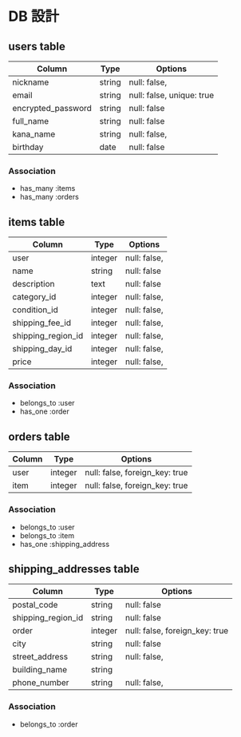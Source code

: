 # DB 設計

## users table

| Column                      | Type                | Options                   |
|-----------------------------|---------------------|---------------------------|
| nickname                    | string              | null: false,              |
| email                       | string              | null: false, unique: true |
| encrypted_password          | string              | null: false               |
| full_name                   | string              | null: false               |
| kana_name                   | string              | null: false,              |
| birthday                    | date                | null: false               |

### Association

* has_many :items
* has_many :orders

## items table

| Column                              | Type       | Options                        |
|-------------------------------------|------------|--------------------------------|
| user                                | integer    | null: false,                   |
| name                                | string     | null: false                    |
| description                         | text       | null: false                    |
| category_id                         | integer    | null: false,                   |
| condition_id                        | integer    | null: false,                   |
| shipping_fee_id                     | integer    | null: false,                   |
| shipping_region_id                  | integer    | null: false,                   |
| shipping_day_id                     | integer    | null: false,                   |
| price                               | integer    | null: false,                   |

### Association

- belongs_to :user
- has_one :order

## orders table

| Column          | Type       | Options                        |
|-----------------|------------|--------------------------------|
| user            | integer    | null: false, foreign_key: true |
| item            | integer    | null: false, foreign_key: true |

### Association

- belongs_to :user
- belongs_to :item
- has_one :shipping_address

## shipping_addresses table

| Column                              | Type       | Options                        |
|-------------------------------------|------------|--------------------------------|
| postal_code                         | string     | null: false                    |
| shipping_region_id                  | string     | null: false                    |
| order                               | integer    | null: false, foreign_key: true |
| city                                | string     | null: false                    |
| street_address                      | string     | null: false,                   |
| building_name                       | string     |                                |
| phone_number                        | string     | null: false,                   |

### Association

- belongs_to :order
